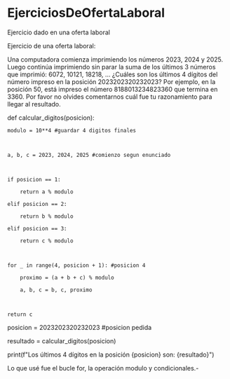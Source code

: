 # EjerciciosDeOfertaLaboral
Ejercicio dado en una oferta laboral


Ejercicio de una oferta laboral: 

Una computadora comienza imprimiendo los números 2023, 2024 y 2025. Luego continúa imprimiendo sin parar la suma de los últimos 3 números que imprimió: 6072, 10121, 18218, … ¿Cuáles son los últimos 4 dígitos del número impreso en la posición 2023202320232023? Por ejemplo, en la posición 50, está impreso el número 8188013234823360 que termina en 3360. Por favor no olvides comentarnos cuál fue tu razonamiento para llegar al resultado.







def calcular_digitos(posicion):

    modulo = 10**4 #guardar 4 digitos finales

    

    a, b, c = 2023, 2024, 2025 #comienzo segun enunciado

    

    if posicion == 1:

        return a % modulo

    elif posicion == 2:

        return b % modulo

    elif posicion == 3:

        return c % modulo

    

    for _ in range(4, posicion + 1): #posicion 4

        proximo = (a + b + c) % modulo

        a, b, c = b, c, proximo

    

    return c



posicion = 2023202320232023  #posicion pedida

resultado = calcular_digitos(posicion)

print(f"Los últimos 4 dígitos en la posición {posicion} son: {resultado}")







Lo que usé fue el bucle for, la operación modulo y condicionales.-
